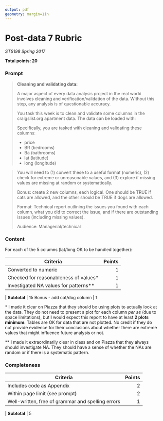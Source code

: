 ```yaml
---
output: pdf
geometry: margin=1in
---
```


# Post-data 7 Rubric

*STS198 Spring 2017*

**Total points: 20**

### Prompt
>
> **Cleaning and validating data:**
>
>A major aspect of every data analysis project in the real world involves cleaning and verification/validation of the data. Without this step, any analysis is of questionable accuracy.
>
>You task this week is to clean and validate some columns in the craigslist.org apartment data. The data can be loaded with:
>
>Specifically, you are tasked with cleaning and validating these columns:
>
>  * price
>  * BR (bedrooms)
>  * Ba (bathrooms)
>  * lat (latitude)
>  * long (longitude)

>You will need to (1) convert these to a useful format (numeric), (2) check for extreme or unreasonable values, and (3) explore if missing values are missing at random or systematically.
>
>Bonus: create 2 new columns, each logical. One should be TRUE if cats are allowed, and the other should be TRUE if dogs are allowed.
>
>Format: Technical report outlining the issues you found with each column, what you did to correct the issue, and if there are outstanding issues (including missing values).
>
>Audience: Managerial/technical
>


### Content

For each of the 5 columns (lat/long OK to be handled together): 

Criteria | Points
---- | ----:
Converted to numeric  | 1
Checked for reasonableness of values\* | 1
Investigated NA values for patterns\*\* | 1
| 
**Subtotal** | 15
Bonus - add cat/dog column | 1

\* I made it clear on Piazza that they should be using plots to
actually look at the data. They do not need to present a plot for each
column *per se* (due to space limitations), but I would expect this
report to have at least **2 plots minimum**. Tables are OK for data that
are not plotted. No credit if they do not provide evidence for their
conclusions about whether there are extreme values that might
influence future analysis or not.

\*\* I made it extraordinarily clear in class and on Piazza that they
always should investigate NA. They should have a sense of whether the
NAs are random or if there is a systematic pattern.

### Completeness

Criteria | Points
---- | ----:
Includes code as Appendix | 2  
Within page limit (see prompt) | 2  
Well-written, free of grammar and spelling errors | 1
| 
**Subtotal** | 5


